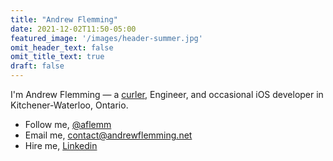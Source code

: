 ```yaml
---
title: "Andrew Flemming"
date: 2021-12-02T11:50-05:00
featured_image: '/images/header-summer.jpg'
omit_header_text: false
omit_title_text: true
draft: false
---
```

I'm Andrew Flemming — a [curler](https://andrewflemming.net/curling/), Engineer, and occasional iOS developer in Kitchener-Waterloo, Ontario.

- Follow me, [@aflemm](http://twitter.com/aflemm)
- Email me, [contact@andrewflemming.net](mailto:contact@andrewflemming.net)
- Hire me, [Linkedin](https://www.linkedin.com/in/andrew-flemming-aab98731/)